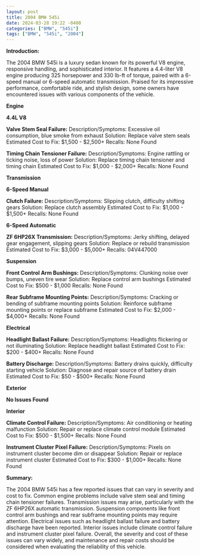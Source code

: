 ```yaml
---
layout: post
title: 2004 BMW 545i
date: 2024-03-28 19:22 -0400
categories: ["BMW", "545i"]
tags: ["BMW", "545i", "2004"]
---
```

**Introduction:**

The 2004 BMW 545i is a luxury sedan known for its powerful V8 engine, responsive handling, and sophisticated interior. It features a 4.4-liter V8 engine producing 325 horsepower and 330 lb-ft of torque, paired with a 6-speed manual or 6-speed automatic transmission. Praised for its impressive performance, comfortable ride, and stylish design, some owners have encountered issues with various components of the vehicle.

**Engine**

**4.4L V8**

**Valve Stem Seal Failure:**
Description/Symptoms: Excessive oil consumption, blue smoke from exhaust
Solution: Replace valve stem seals
Estimated Cost to Fix: $1,500 - $2,500+
Recalls: None Found

**Timing Chain Tensioner Failure:**
Description/Symptoms: Engine rattling or ticking noise, loss of power
Solution: Replace timing chain tensioner and timing chain
Estimated Cost to Fix: $1,000 - $2,000+
Recalls: None Found

**Transmission**

**6-Speed Manual**

**Clutch Failure:**
Description/Symptoms: Slipping clutch, difficulty shifting gears
Solution: Replace clutch assembly
Estimated Cost to Fix: $1,000 - $1,500+
Recalls: None Found

**6-Speed Automatic**

**ZF 6HP26X Transmission:**
Description/Symptoms: Jerky shifting, delayed gear engagement, slipping gears
Solution: Replace or rebuild transmission
Estimated Cost to Fix: $3,000 - $5,000+
Recalls: 04V447000

**Suspension**

**Front Control Arm Bushings:**
Description/Symptoms: Clunking noise over bumps, uneven tire wear
Solution: Replace control arm bushings
Estimated Cost to Fix: $500 - $1,000
Recalls: None Found

**Rear Subframe Mounting Points:**
Description/Symptoms: Cracking or bending of subframe mounting points
Solution: Reinforce subframe mounting points or replace subframe
Estimated Cost to Fix: $2,000 - $4,000+
Recalls: None Found

**Electrical**

**Headlight Ballast Failure:**
Description/Symptoms: Headlights flickering or not illuminating
Solution: Replace headlight ballast
Estimated Cost to Fix: $200 - $400+
Recalls: None Found

**Battery Discharge:**
Description/Symptoms: Battery drains quickly, difficulty starting vehicle
Solution: Diagnose and repair source of battery drain
Estimated Cost to Fix: $50 - $500+
Recalls: None Found

**Exterior**

**No Issues Found**

**Interior**

**Climate Control Failure:**
Description/Symptoms: Air conditioning or heating malfunction
Solution: Repair or replace climate control module
Estimated Cost to Fix: $500 - $1,500+
Recalls: None Found

**Instrument Cluster Pixel Failure:**
Description/Symptoms: Pixels on instrument cluster become dim or disappear
Solution: Repair or replace instrument cluster
Estimated Cost to Fix: $300 - $1,000+
Recalls: None Found

**Summary:**

The 2004 BMW 545i has a few reported issues that can vary in severity and cost to fix. Common engine problems include valve stem seal and timing chain tensioner failures. Transmission issues may arise, particularly with the ZF 6HP26X automatic transmission. Suspension components like front control arm bushings and rear subframe mounting points may require attention. Electrical issues such as headlight ballast failure and battery discharge have been reported. Interior issues include climate control failure and instrument cluster pixel failure. Overall, the severity and cost of these issues can vary widely, and maintenance and repair costs should be considered when evaluating the reliability of this vehicle.
